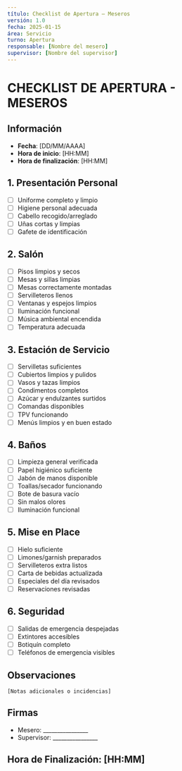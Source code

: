 ```yaml
---
título: Checklist de Apertura – Meseros
versión: 1.0
fecha: 2025-01-15
área: Servicio
turno: Apertura
responsable: [Nombre del mesero]
supervisor: [Nombre del supervisor]
---
```


# CHECKLIST DE APERTURA - MESEROS

## Información
- **Fecha**: [DD/MM/AAAA]
- **Hora de inicio**: [HH:MM]
- **Hora de finalización**: [HH:MM]

## 1. Presentación Personal
- [ ] Uniforme completo y limpio
- [ ] Higiene personal adecuada
- [ ] Cabello recogido/arreglado
- [ ] Uñas cortas y limpias
- [ ] Gafete de identificación

## 2. Salón
- [ ] Pisos limpios y secos
- [ ] Mesas y sillas limpias
- [ ] Mesas correctamente montadas
- [ ] Servilleteros llenos
- [ ] Ventanas y espejos limpios
- [ ] Iluminación funcional
- [ ] Música ambiental encendida
- [ ] Temperatura adecuada

## 3. Estación de Servicio
- [ ] Servilletas suficientes
- [ ] Cubiertos limpios y pulidos
- [ ] Vasos y tazas limpios
- [ ] Condimentos completos
- [ ] Azúcar y endulzantes surtidos
- [ ] Comandas disponibles
- [ ] TPV funcionando
- [ ] Menús limpios y en buen estado

## 4. Baños
- [ ] Limpieza general verificada
- [ ] Papel higiénico suficiente
- [ ] Jabón de manos disponible
- [ ] Toallas/secador funcionando
- [ ] Bote de basura vacío
- [ ] Sin malos olores
- [ ] Iluminación funcional

## 5. Mise en Place
- [ ] Hielo suficiente
- [ ] Limones/garnish preparados
- [ ] Servilleteros extra listos
- [ ] Carta de bebidas actualizada
- [ ] Especiales del día revisados
- [ ] Reservaciones revisadas

## 6. Seguridad
- [ ] Salidas de emergencia despejadas
- [ ] Extintores accesibles
- [ ] Botiquín completo
- [ ] Teléfonos de emergencia visibles

## Observaciones
```
[Notas adicionales o incidencias]
```

## Firmas
- Mesero: ________________
- Supervisor: ________________

## Hora de Finalización: [HH:MM] 